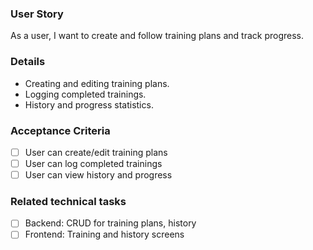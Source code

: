 ### User Story

As a user, I want to create and follow training plans and track progress.

### Details

- Creating and editing training plans.
- Logging completed trainings.
- History and progress statistics.

### Acceptance Criteria

- [ ] User can create/edit training plans
- [ ] User can log completed trainings
- [ ] User can view history and progress

### Related technical tasks

- [ ] Backend: CRUD for training plans, history
- [ ] Frontend: Training and history screens
